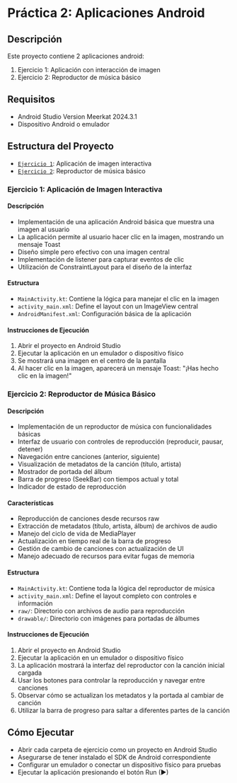 # Práctica 2: Aplicaciones Android

## Descripción
Este proyecto contiene 2 aplicaciones android:
1. Ejercicio 1: Aplicación con interacción de imagen 
2. Ejercicio 2: Reproductor de música básico

## Requisitos
- Android Studio Version Meerkat 2024.3.1
- Dispositivo Android o emulador

## Estructura del Proyecto
- [`Ejercicio 1`](Ejercicio1/app/src/main/java/com/example/practica3_ejercicio1/MainActivity.kt): Aplicación de imagen interactiva
- [`Ejercicio 2`](Ejercicio2/app/src/main/java/com/example/practica3_ejercicio2/MainActivity.kt): Reproductor de música básico

### Ejercicio 1: Aplicación de Imagen Interactiva
#### Descripción
- Implementación de una aplicación Android básica que muestra una imagen al usuario 
- La aplicación permite al usuario hacer clic en la imagen, mostrando un mensaje Toast
- Diseño simple pero efectivo con una imagen central
- Implementación de listener para capturar eventos de clic
- Utilización de ConstraintLayout para el diseño de la interfaz

#### Estructura
- `MainActivity.kt`: Contiene la lógica para manejar el clic en la imagen
- `activity_main.xml`: Define el layout con un ImageView central
- `AndroidManifest.xml`: Configuración básica de la aplicación

#### Instrucciones de Ejecución
1. Abrir el proyecto en Android Studio 
2. Ejecutar la aplicación en un emulador o dispositivo físico 
3. Se mostrará una imagen en el centro de la pantalla 
4. Al hacer clic en la imagen, aparecerá un mensaje Toast: "¡Has hecho clic en la imagen!"

### Ejercicio 2: Reproductor de Música Básico
#### Descripción
- Implementación de un reproductor de música con funcionalidades básicas 
- Interfaz de usuario con controles de reproducción (reproducir, pausar, detener)
- Navegación entre canciones (anterior, siguiente)
- Visualización de metadatos de la canción (título, artista)
- Mostrador de portada del álbum 
- Barra de progreso (SeekBar) con tiempos actual y total 
- Indicador de estado de reproducción

#### Características
- Reproducción de canciones desde recursos raw
- Extracción de metadatos (título, artista, álbum) de archivos de audio
- Manejo del ciclo de vida de MediaPlayer
- Actualización en tiempo real de la barra de progreso
- Gestión de cambio de canciones con actualización de UI
- Manejo adecuado de recursos para evitar fugas de memoria

#### Estructura
- `MainActivity.kt`: Contiene toda la lógica del reproductor de música
- `activity_main.xml`: Define el layout completo con controles e información
- `raw/`: Directorio con archivos de audio para reproducción
- `drawable/`: Directorio con imágenes para portadas de álbumes

#### Instrucciones de Ejecución
1. Abrir el proyecto en Android Studio 
2. Ejecutar la aplicación en un emulador o dispositivo físico 
3. La aplicación mostrará la interfaz del reproductor con la canción inicial cargada 
4. Usar los botones para controlar la reproducción y navegar entre canciones
5. Observar cómo se actualizan los metadatos y la portada al cambiar de canción 
6. Utilizar la barra de progreso para saltar a diferentes partes de la canción

## Cómo Ejecutar
- Abrir cada carpeta de ejercicio como un proyecto en Android Studio 
- Asegurarse de tener instalado el SDK de Android correspondiente 
- Configurar un emulador o conectar un dispositivo físico para pruebas 
- Ejecutar la aplicación presionando el botón Run (▶)